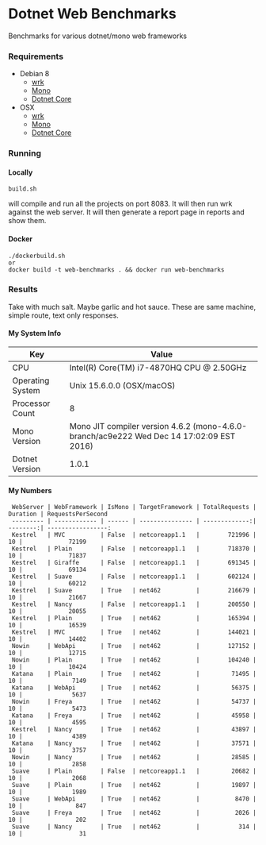 # Dotnet Web Benchmarks

Benchmarks for various dotnet/mono web frameworks

### Requirements
* Debian 8
  * [wrk](https://github.com/wg/wrk/wiki/Installing-Wrk-on-Linux)
  * [Mono](http://www.mono-project.com/download/)
  * [Dotnet Core](https://www.microsoft.com/net/core#linuxdebian)
* OSX
  * [wrk](https://github.com/wg/wrk/wiki/Installing-wrk-on-OSX)
  * [Mono](http://www.mono-project.com/download/)
  * [Dotnet Core](https://www.microsoft.com/net/core#macos)
  
### Running
#### Locally

```
build.sh
``` 
will compile and run all the projects on port 8083.  It will then run wrk against the web server.  It will then generate a report page in reports and show them.


#### Docker

```
./dockerbuild.sh
or
docker build -t web-benchmarks . && docker run web-benchmarks
```


### Results

Take with much salt. Maybe garlic and hot sauce. These are same machine, simple route, text only responses.  

#### My System Info

Key | Value 
--- | --- 
CPU | Intel(R) Core(TM) i7-4870HQ CPU @ 2.50GHz
Operating System | Unix 15.6.0.0 (OSX/macOS)
Processor Count |	8
Mono Version	| Mono JIT compiler version 4.6.2 (mono-4.6.0-branch/ac9e222 Wed Dec 14 17:02:09 EST 2016)
Dotnet Version | 1.0.1

#### My Numbers  

     WebServer | WebFramework | IsMono | TargetFramework | TotalRequests | Duration | RequestsPerSecond
     --------- | ------------ | ------ | --------------- | -------------:| --------:| -----------------:
     Kestrel   | MVC          | False  | netcoreapp1.1   |        721996 |       10 |             72199
     Kestrel   | Plain        | False  | netcoreapp1.1   |        718370 |       10 |             71837
     Kestrel   | Giraffe      | False  | netcoreapp1.1   |        691345 |       10 |             69134
     Kestrel   | Suave        | False  | netcoreapp1.1   |        602124 |       10 |             60212
     Kestrel   | Suave        | True   | net462          |        216679 |       10 |             21667
     Kestrel   | Nancy        | False  | netcoreapp1.1   |        200550 |       10 |             20055
     Kestrel   | Plain        | True   | net462          |        165394 |       10 |             16539
     Kestrel   | MVC          | True   | net462          |        144021 |       10 |             14402
     Nowin     | WebApi       | True   | net462          |        127152 |       10 |             12715
     Nowin     | Plain        | True   | net462          |        104240 |       10 |             10424
     Katana    | Plain        | True   | net462          |         71495 |       10 |              7149
     Katana    | WebApi       | True   | net462          |         56375 |       10 |              5637
     Nowin     | Freya        | True   | net462          |         54737 |       10 |              5473
     Katana    | Freya        | True   | net462          |         45958 |       10 |              4595
     Kestrel   | Nancy        | True   | net462          |         43897 |       10 |              4389
     Katana    | Nancy        | True   | net462          |         37571 |       10 |              3757
     Nowin     | Nancy        | True   | net462          |         28585 |       10 |              2858
     Suave     | Plain        | False  | netcoreapp1.1   |         20682 |       10 |              2068
     Suave     | Plain        | True   | net462          |         19897 |       10 |              1989
     Suave     | WebApi       | True   | net462          |          8470 |       10 |               847
     Suave     | Freya        | True   | net462          |          2026 |       10 |               202
     Suave     | Nancy        | True   | net462          |           314 |       10 |                31

